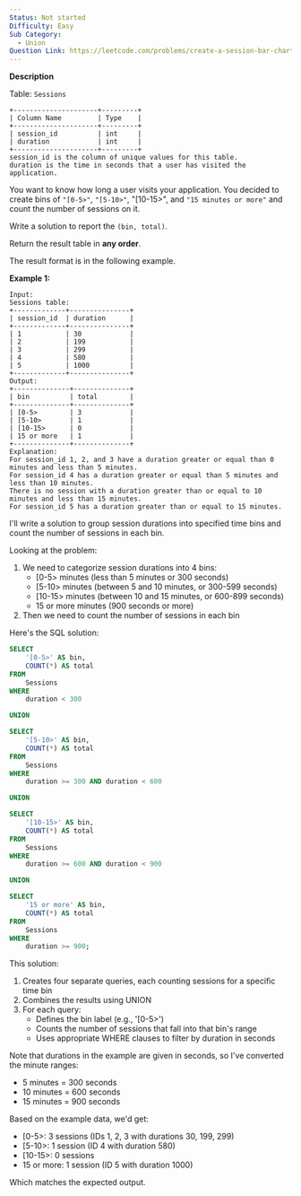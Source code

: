 ```yaml
---
Status: Not started
Difficulty: Easy
Sub Category:
  - Union
Question Link: https://leetcode.com/problems/create-a-session-bar-chart
---
```

**Description**

Table: `Sessions`

```Plain
+---------------------+---------+
| Column Name         | Type    |
+---------------------+---------+
| session_id          | int     |
| duration            | int     |
+---------------------+---------+
session_id is the column of unique values for this table.
duration is the time in seconds that a user has visited the application.
```

You want to know how long a user visits your application. You decided to create bins of `"[0-5>"`, `"[5-10>"`, "[10-15>", and `"15 minutes or more"` and count the number of sessions on it.

Write a solution to report the `(bin, total)`.

Return the result table in **any order**.

The result format is in the following example.

**Example 1:**

```Plain
Input:
Sessions table:
+-------------+---------------+
| session_id  | duration      |
+-------------+---------------+
| 1           | 30            |
| 2           | 199           |
| 3           | 299           |
| 4           | 580           |
| 5           | 1000          |
+-------------+---------------+
Output:
+--------------+--------------+
| bin          | total        |
+--------------+--------------+
| [0-5>        | 3            |
| [5-10>       | 1            |
| [10-15>      | 0            |
| 15 or more   | 1            |
+--------------+--------------+
Explanation:
For session_id 1, 2, and 3 have a duration greater or equal than 0 minutes and less than 5 minutes.
For session_id 4 has a duration greater or equal than 5 minutes and less than 10 minutes.
There is no session with a duration greater than or equal to 10 minutes and less than 15 minutes.
For session_id 5 has a duration greater than or equal to 15 minutes.
```

I'll write a solution to group session durations into specified time bins and count the number of sessions in each bin.

Looking at the problem:

1. We need to categorize session durations into 4 bins:
    - [0-5> minutes (less than 5 minutes or 300 seconds)
    - [5-10> minutes (between 5 and 10 minutes, or 300-599 seconds)
    - [10-15> minutes (between 10 and 15 minutes, or 600-899 seconds)
    - 15 or more minutes (900 seconds or more)
2. Then we need to count the number of sessions in each bin

Here's the SQL solution:

```SQL
SELECT
    '[0-5>' AS bin,
    COUNT(*) AS total
FROM
    Sessions
WHERE
    duration < 300

UNION

SELECT
    '[5-10>' AS bin,
    COUNT(*) AS total
FROM
    Sessions
WHERE
    duration >= 300 AND duration < 600

UNION

SELECT
    '[10-15>' AS bin,
    COUNT(*) AS total
FROM
    Sessions
WHERE
    duration >= 600 AND duration < 900

UNION

SELECT
    '15 or more' AS bin,
    COUNT(*) AS total
FROM
    Sessions
WHERE
    duration >= 900;
```

This solution:

1. Creates four separate queries, each counting sessions for a specific time bin
2. Combines the results using UNION
3. For each query:
    - Defines the bin label (e.g., '[0-5>')
    - Counts the number of sessions that fall into that bin's range
    - Uses appropriate WHERE clauses to filter by duration in seconds

Note that durations in the example are given in seconds, so I've converted the minute ranges:

- 5 minutes = 300 seconds
- 10 minutes = 600 seconds
- 15 minutes = 900 seconds

Based on the example data, we'd get:

- [0-5>: 3 sessions (IDs 1, 2, 3 with durations 30, 199, 299)
- [5-10>: 1 session (ID 4 with duration 580)
- [10-15>: 0 sessions
- 15 or more: 1 session (ID 5 with duration 1000)

Which matches the expected output.